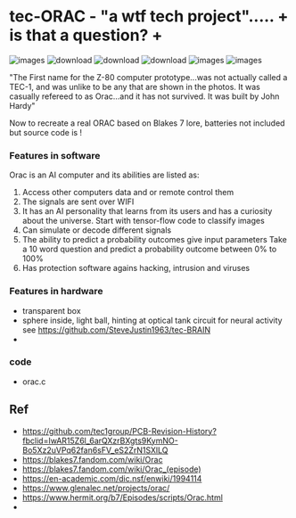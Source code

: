 # tec-ORAC - "a wtf tech project"..... + is that a question? +

![images](https://user-images.githubusercontent.com/58069246/169675890-4557e685-832e-451e-829e-feefe77f64c5.jpg)
![download](https://user-images.githubusercontent.com/58069246/169675835-ab187108-cb51-4a44-87c6-ca178ea2161c.jpg)
![download](https://user-images.githubusercontent.com/58069246/169675838-ca833971-0bee-4d0f-902f-f78c6dce8527.jpg)
![download](https://user-images.githubusercontent.com/58069246/169675840-553afba7-b9c4-4b8d-86f9-3fe824de500c.jpg)
![images](https://user-images.githubusercontent.com/58069246/169675860-b0449ad9-9547-4bf6-9fc4-ef7455326439.jpg)
![images](https://user-images.githubusercontent.com/58069246/169675869-3858f736-2d1b-4571-95fb-fb4276c5dfcd.jpg)

"The First name for the Z-80 computer prototype...was not actually called a TEC-1, and was unlike to be any that are shown in the photos. It was casually refereed to as Orac...and it has not survived. It was built by John Hardy"

Now to recreate a real ORAC based on Blakes 7 lore, batteries not included but source code is !

### Features in software

Orac is an AI computer and its abilities are listed as: 
1. Access other computers data and or remote control them 
2. The signals are sent over WIFI
3. It has an AI personality that learns from its users and has a curiosity about the universe. Start with tensor-flow code to classify images
4. Can simulate or decode different signals
5. The ability to predict a probability outcomes give input parameters Take a 10 word question and predict a probability outcome between 0% to 100% 
6. Has protection software agains hacking, intrusion and viruses 

### Features in hardware
- transparent box
- sphere inside, light ball, hinting at optical tank circuit for neural activity see https://github.com/SteveJustin1963/tec-BRAIN
- 

### code 
- orac.c 

## Ref
- https://github.com/tec1group/PCB-Revision-History?fbclid=IwAR15Z6l_6arQXzrBXgts9KymNO-Bo5Xz2uVPq62fan6sFV_eS2ZrN1SXlLQ
- https://blakes7.fandom.com/wiki/Orac
- https://blakes7.fandom.com/wiki/Orac_(episode)
- https://en-academic.com/dic.nsf/enwiki/1994114
- https://www.glenalec.net/projects/orac/
- https://www.hermit.org/b7/Episodes/scripts/Orac.html
- 
